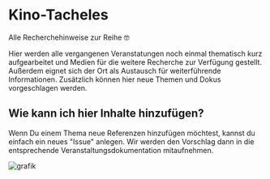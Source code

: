 # Kino-Tacheles
Alle Recherchehinweise zur Reihe 🤓


Hier werden alle vergangenen Veranstatungen noch einmal thematisch kurz aufgearbeitet und Medien für die weitere Recherche zur Verfügung gestellt. Außerdem eignet sich der Ort als Austausch für weiterführende Informationen. Zusätzlich können hier neue Themen und Dokus vorgeschlagen werden. 

## Wie kann ich hier Inhalte hinzufügen?

Wenn Du einem Thema neue Referenzen hinzufügen möchtest, kannst du einfach ein neues "Issue" anlegen. Wir werden den Vorschlag dann in die entsprechende Veranstaltungsdokumentation mitaufnehmen. 

![grafik](https://user-images.githubusercontent.com/44900699/120794934-20db9000-c539-11eb-937e-fdbba8755b6c.png)
